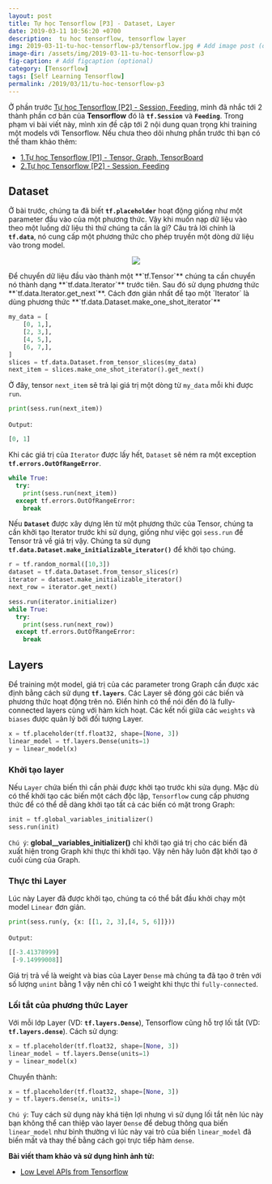 ```yaml
---
layout: post
title: Tự học Tensorflow [P3] - Dataset, Layer
date: 2019-03-11 10:56:20 +0700
description:  tu hoc tensorflow, tensorflow layer
img: 2019-03-11-tu-hoc-tensorflow-p3/tensorflow.jpg # Add image post (optional)
image-dir: /assets/img/2019-03-11-tu-hoc-tensorflow-p3
fig-caption: # Add figcaption (optional)
category: [Tensorflow]
tags: [Self Learning Tensorflow]
permalink: /2019/03/11/tu-hoc-tensorflow-p3
---
```

Ở phần trước [Tự học Tensorflow [P2] - Session, Feeding]({{site.url}}/tu-hoc-tensorflow-p2), mình đã nhắc tới 2 thành phần cơ bản của **Tensorflow** đó là **`tf.Session`** và **`Feeding`**. Trong phạm vi bài viết này, mình xin đề cập tới 2 nội dung quan trọng khi training một models với Tensorflow. Nếu chưa theo dõi nhưng phần trước thì bạn có thể tham khảo thêm:
* [1.Tự học Tensorflow [P1] - Tensor, Graph, TensorBoard]({{site.url}}/tu-hoc-tensorflow-p1)
* [2.Tự học Tensorflow [P2] - Session, Feeding]({{site.url}}/tu-hoc-tensorflow-p2)

## Dataset
Ở bài trước, chúng ta đã biết **`tf.placeholder`** hoạt động giống như một parameter đầu vào của một phương thức. Vậy khi muốn nạp dữ liệu vào theo một luồng dữ liệu thì thứ chúng ta cần là gì? Câu trả lời chính là **`tf.data`**, nó cung cấp một phương thức cho phép truyền một dòng dữ liệu vào trong model.

<p align="center"><img src="{{page.image-dir}}/dataset.png"/></p>
Để chuyển dữ liệu đầu vào thành một **`tf.Tensor`** chúng ta cần chuyển nó thành dạng **`tf.data.Iterator`** trước tiên. Sau đó sử dụng phương thức **`tf.data.Iterator.get_next`**.
Cách đơn giản nhất để tạo một `Iterator` là dùng phương thức **`tf.data.Dataset.make_one_shot_iterator`**

```python
my_data = [
    [0, 1,],
    [2, 3,],
    [4, 5,],
    [6, 7,],
]
slices = tf.data.Dataset.from_tensor_slices(my_data)
next_item = slices.make_one_shot_iterator().get_next()
```

Ở đây, tensor `next_item` sẽ trả lại giá trị một dòng từ `my_data` mỗi khi được `run`.

```python
print(sess.run(next_item))
```
`Output`:
```python
[0, 1]
```

Khi các giá trị của `Iterator` được lấy hết, `Dataset` sẽ ném ra một exception **`tf.errors.OutOfRangeError`**.
```python
while True:
  try:
    print(sess.run(next_item))
  except tf.errors.OutOfRangeError:
    break
```
Nếu **`Dataset`** được xây dựng lên từ một phương thức của Tensor, chúng ta cần khởi tạo Iterator trước khi sử dụng, giống như việc gọi `sess.run` để Tensor trả về giá trị vậy. Chúng ta sử dụng **`tf.data.Dataset.make_initializable_iterator()`** để khởi tạo chúng.
```python
r = tf.random_normal([10,3])
dataset = tf.data.Dataset.from_tensor_slices(r)
iterator = dataset.make_initializable_iterator()
next_row = iterator.get_next()

sess.run(iterator.initializer)
while True:
  try:
    print(sess.run(next_row))
  except tf.errors.OutOfRangeError:
    break
```
## Layers
Để training một model, giá trị của các parameter trong Graph cần được xác định bằng cách sử dụng **`tf.layers`**. Các Layer sẽ đóng gói các biến và phương thức hoạt động trên nó. Điển hình có thể nói đến đó là fully-connected layers cùng với hàm kích hoạt. Các kết nối giữa các `weights` và `biases` được quản lý bởi đối tượng Layer.
```python
x = tf.placeholder(tf.float32, shape=[None, 3])
linear_model = tf.layers.Dense(units=1)
y = linear_model(x)
```
### Khởi tạo layer
Nếu `Layer` chứa biến thì cần phải được khởi tạo trước khi sửa dụng. Mặc dù có thể khởi tạo các biến một cách độc lập, `Tensorflow` cung cấp phương thức để có thể dễ dàng khởi tạo tất cả các biến có mặt trong Graph:
```python
init = tf.global_variables_initializer()
sess.run(init)
```

`Chú ý`: **global__variables_initializer()** chỉ khởi tạo giá trị cho các biến đã xuất hiện trong Graph khi thực thi khởi tạo. Vậy nên hãy luôn đặt khởi tạo ở cuối cùng của Graph.
### Thực thi Layer
Lúc này Layer đã được khởi tạo, chúng ta có thể bắt đầu khởi chạy một model `Linear` đơn giản.
```python
print(sess.run(y, {x: [[1, 2, 3],[4, 5, 6]]}))
```
`Output`:
```python
[[-3.41378999]
 [-9.14999008]]
```
Giá trị trả về là weight và bias của Layer `Dense` mà chúng ta đã tạo ở trên với số lượng `unint` bằng 1 vậy nên chỉ có 1 weight khi thực thi `fully-connected`.
### Lối tắt của phương thức Layer
Với mỗi lớp Layer (VD: **`tf.layers.Dense`**), Tensorflow cũng hỗ trợ lối tắt (VD: **`tf.layers.dense`**).
Cách sử dụng:
```python
x = tf.placeholder(tf.float32, shape=[None, 3])
linear_model = tf.layers.Dense(units=1)
y = linear_model(x)
```
Chuyển thành:
```python
x = tf.placeholder(tf.float32, shape=[None, 3])
y = tf.layers.dense(x, units=1)
```
`Chú ý`: Tuy cách sử dụng này khá tiện lợi nhưng vì sử dụng lối tắt nên lúc này bạn không thể can thiệp vào layer `Dense` để debug thông qua biến `linear_model` như bình thường vì lúc này vai trò của biến `linear_model` đã biến mất và thay thế bằng cách gọi trực tiếp hàm `dense`.

**Bài viết tham khảo và sử dụng hình ảnh từ:**
* [Low Level APIs from Tensorflow](https://www.tensorflow.org/guide/low_level_intro)